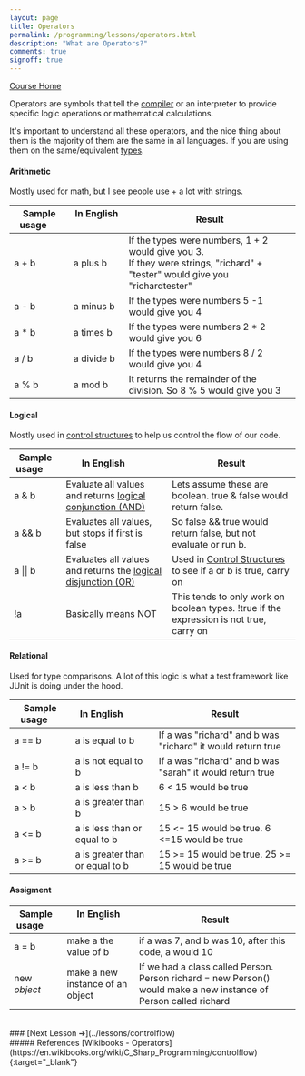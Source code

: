 ```yaml
---
layout: page
title: Operators
permalink: /programming/lessons/operators.html
description: "What are Operators?"
comments: true
signoff: true
---
```

[Course Home](../course)

Operators are symbols that tell the [compiler](../lessons/compilers) or an interpreter to provide specific logic operations or mathematical calculations.

It's important to understand all these operators, and the nice thing about them is the majority of them are the same in all languages. If you are using them on the same/equivalent [types](../lessons/types).

#### Arithmetic
Mostly used for math, but I see people use + a lot with strings.

| Sample usage &nbsp;&nbsp;&nbsp;&nbsp; | In English      &nbsp;&nbsp;&nbsp;&nbsp;&nbsp;&nbsp;&nbsp;&nbsp; | Result                     |
|------------------------|------------------|------------------------------------|
| a + b         | a plus b         | If the types were numbers, 1 + 2 would give you 3. <br>If they were strings, "richard" + "tester" would give you "richardtester" |
| a - b | a minus b | If the types were numbers 5 -1 would give you 4 |
| a * b | a times b | If the types were numbers 2 * 2 would give you 6 |
| a / b | a divide b | If the types were numbers 8 / 2 would give you 4 |
| a % b | a mod b | It returns the remainder of the division. So 8 % 5 would give you 3 |

#### Logical
Mostly used in [control structures](../lessons/controlstructures) to help us control the flow of our code.

| Sample usage &nbsp;&nbsp;&nbsp;&nbsp; | In English      &nbsp;&nbsp;&nbsp;&nbsp;&nbsp;&nbsp;&nbsp;&nbsp; | Result                     |
|------------------------|------------------|------------------------------------|
| a & b | Evaluate all values and returns [logical conjunction \(AND\)](https://en.wikipedia.org/wiki/Logical_conjunction) | Lets assume these are boolean. true & false would return false. <br>|
| a && b | Evaluates all values, but stops if first is false | So false && true would return false, but not evaluate or run b.
| a \|\| b | Evaluates all values and returns the [logical disjunction \(OR\)](https://en.wikipedia.org/wiki/en:Logical_disjunction) | Used in [Control Structures](../lessons/controlstructures) to see if a or b is true, carry on|
| !a | Basically means NOT | This tends to only work on boolean types. !true if the expression is not true, carry on|

#### Relational
Used for type comparisons. A lot of this logic is what a test framework like JUnit is doing under the hood.

| Sample usage &nbsp;&nbsp;&nbsp;&nbsp; | In English      &nbsp;&nbsp;&nbsp;&nbsp;&nbsp;&nbsp;&nbsp;&nbsp; | Result                     |
|------------------------|------------------|------------------------------------|
| a == b | a is equal to b | If a was "richard" and b was "richard" it would return true|
| a != b | a is not equal to b | If a was "richard" and b was "sarah" it would return true|
| a < b | a is less than b | 6 < 15 would be true|
| a > b | a is greater than b | 15 > 6 would be true|
| a <= b | a is less than or equal to b | 15 <= 15 would be true. 6 <=15 would be true|
| a >= b | a is greater than or equal to b | 15 >= 15 would be true. 25 >= 15 would be true|

#### Assigment

| Sample usage &nbsp;&nbsp;&nbsp;&nbsp; | In English      &nbsp;&nbsp;&nbsp;&nbsp;&nbsp;&nbsp;&nbsp;&nbsp; | Result                     |
|------------------------|------------------|------------------------------------|
| a = b | make a the value of b | if a was 7, and b was 10, after this code, a would 10 |
| new _object_ | make a new instance of an object | If we had a class called Person. Person richard = new Person() would make a new instance of Person called richard|

<br>
### [Next Lesson &#10132;](../lessons/controlflow)

<br>
##### References
[Wikibooks - Operators](https://en.wikibooks.org/wiki/C_Sharp_Programming/controlflow){:target="_blank"}